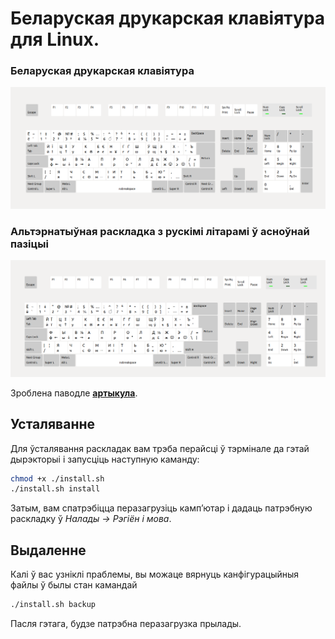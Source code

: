 # Беларуская друкарская клавіятура для Linux.

### Беларуская друкарская клавіятура
![Відарыс1](img/typo_map.png "Belarusian (Typo)")

### Альтэрнатыўная раскладка з рускі­мі літарамі ў асноўнай пазіцыі

![Відарыс2](img/typo_alt_map.png "Belarusian (alt. Typo)")

Зроблена паводле **[артыкула](https://anibyl.livejournal.com/23657.html)**.

## Усталяванне

Для ўсталявання раскладак вам трэба перайсці ў тэрмінале да гэтай дырэкторыі і запусціць наступную каманду:

```bash
chmod +x ./install.sh
./install.sh install
```

Затым, вам спатрэбіцца перазагрузіць камп’ютар і дадаць патрэбную раскладку ў _Налады → Рэгіён ­і мова_.

## Выдаленне

Калі ў вас узніклі праблемы, вы можаце вярнуць канфігурацыйныя файлы ў былы стан камандай

```bash
./install.sh backup
```

Пасля гэтага, будзе патрэбна перазагрузка прылады.
